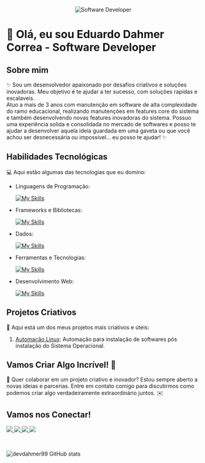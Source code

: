 <div align="center">
  <img src="https://i.pinimg.com/originals/0f/25/e4/0f25e4668c1c7740b5ed41835339d67f.gif" alt="Software Developer">
</div>

# 🚀 Olá, eu sou Eduardo Dahmer Correa - Software Developer 

## Sobre mim

✨ Sou um desenvolvedor apaixonado por desafios criativos e soluções inovadoras. Meu objetivo é te ajudar a ter sucesso, com soluções rapidas e escalaveis.                                  
   Atuo a mais de 3 anos com manutenção em software de alta complexidade do ramo educacional, realizando manutenções em features core do sistema e também 
   desenvolvendo novas features inovadoras do sistema.
   Possuo uma experiência solida e consolidada no mercado de softwares e posso te ajudar a desenvolver aquela ideia guardada em uma gaveta ou que você achou
   ser desnecessária ou impossível... eu posso te ajudar!
✨

## Habilidades Tecnológicas

💻 Aqui estão algumas das tecnologias que eu domino:

-  Linguagens de Programação: 

    [![My Skills](https://skillicons.dev/icons?i=cs,php,js)](https://skillicons.dev)
- Frameworks e Bibliotecas:

    [![My Skills](https://skillicons.dev/icons?i=dotnet,laravel,vue)](https://skillicons.dev)
- Dados: 

    [![My Skills](https://skillicons.dev/icons?i=mysql,postgres,sqlite)](https://skillicons.dev)
- Ferramentas e Tecnologias: 

    [![My Skills](https://skillicons.dev/icons?i=git,visualstudio,phpstorm)](https://skillicons.dev)
- Desenvolvimento Web:

    [![My Skills](https://skillicons.dev/icons?i=php,html,css,js)](https://skillicons.dev) 
## Projetos Criativos

🎨 Aqui está um dos meus projetos mais criativos e úteis: 

1. [Automação Linux](https://github.com/devdahmer99/automacao-linux): Automação para instalação de softwares pós instalação do Sistema Operacional.

## Vamos Criar Algo Incrível! 💫

💬 Quer colaborar em um projeto criativo e inovador? Estou sempre aberto a novas ideias e parcerias. Entre em contato comigo para discutirmos como podemos criar algo verdadeiramente extraordinário juntos. ✉️

## Vamos nos Conectar!

<a href="https://www.linkedin.com/in/edudahmer/" alt="Linkedin" target="blank">
  <img src="https://img.shields.io/badge/LinkedIn-0077B5?style=for-the-badge&logo=linkedin&logoColor=white">
  </a> 
  
  <a href="https://wa.me/5551989275074" alt="WhatsApp" target="_blank">
  <img src="https://img.shields.io/badge/WhatsApp-25D366?style=for-the-badge&logo=whatsapp&logoColor=white">
  </a>

  <a href="https://www.facebook.com/eduardo.dahmer.73/" alt="Facebook" target="blank">
  <img src="https://img.shields.io/badge/Facebook-1877F2?style=for-the-badge&logo=facebook&logoColor=white">
  </a>

  <a href="https://www.instagram.com/eduardo_dahmer99/" alt="Instagram" target="blank">
  <img src="https://img.shields.io/badge/Instagram-E4405F?style=for-the-badge&logo=instagram&logoColor=white">
  </a>
  </p>
 <br>

![devdahmer99 GitHub stats](https://github-readme-stats.vercel.app/api?username=devdahmer99\&rank_icon=percentile)
